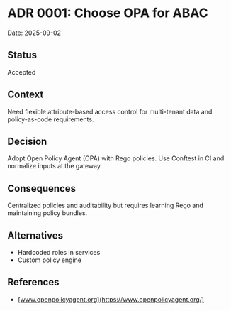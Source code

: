 # ADR 0001: Choose OPA for ABAC

Date: 2025-09-02

## Status

Accepted

## Context

Need flexible attribute-based access control for multi-tenant data and policy-as-code requirements.

## Decision

Adopt Open Policy Agent (OPA) with Rego policies. Use Conftest in CI and normalize inputs at the gateway.

## Consequences

Centralized policies and auditability but requires learning Rego and maintaining policy bundles.

## Alternatives

- Hardcoded roles in services
- Custom policy engine

## References

- [www.openpolicyagent.org](https://www.openpolicyagent.org/)
